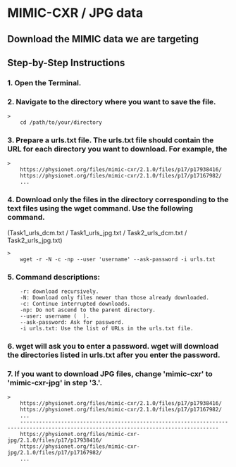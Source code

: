 # MIMIC-CXR / JPG data
## Download the MIMIC data we are targeting

## Step-by-Step Instructions

### 1. Open the Terminal.

### 2. Navigate to the directory where you want to save the file.
	> 	
 		cd /path/to/your/directory

### 3. Prepare a urls.txt file. The urls.txt file should contain the URL for each directory you want to download. For example, the
	>
		https://physionet.org/files/mimic-cxr/2.1.0/files/p17/p17938416/
		https://physionet.org/files/mimic-cxr/2.1.0/files/p17/p17167982/
		...

### 4. Download only the files in the directory corresponding to the text files using the wget command. Use the following command.
(Task1_urls_dcm.txt / Task1_urls_jpg.txt / Task2_urls_dcm.txt / Task2_urls_jpg.txt) 

	> 
  		wget -r -N -c -np --user 'username' --ask-password -i urls.txt

### 5. Command descriptions:
		-r: download recursively.
		-N: Download only files newer than those already downloaded.
		-c: Continue interrupted downloads.
		-np: Do not ascend to the parent directory.
		--user: username (  ).
		--ask-password: Ask for password.
		-i urls.txt: Use the list of URLs in the urls.txt file.

### 6. wget will ask you to enter a password. wget will download the directories listed in urls.txt after you enter the password.

### 7. If you want to download JPG files, change 'mimic-cxr' to 'mimic-cxr-jpg' in step '3.'.
	>
		https://physionet.org/files/mimic-cxr/2.1.0/files/p17/p17938416/
		https://physionet.org/files/mimic-cxr/2.1.0/files/p17/p17167982/
		...
		-------------------------------------------------------------------------------------------------------------------------------------
		https://physionet.org/files/mimic-cxr-jpg/2.1.0/files/p17/p17938416/
		https://physionet.org/files/mimic-cxr-jpg/2.1.0/files/p17/p17167982/
		...
